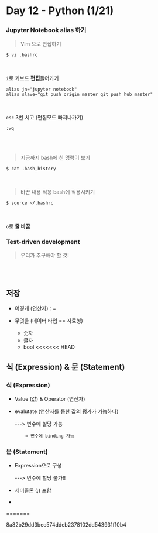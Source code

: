 # Day 12 - Python (1/21)



### Jupyter Notebook alias 하기



> Vim 으로 편집하기
```bash
$ vi .bashrc
```

<br/>


``i``로 키보드 **편집**들어가기

```vim
alias jn="jupyter notebook"
alias slave="git push origin master git push hub master"
```

<br/>


``esc`` 3번 치고  (편집모드 빠져나가기)

```vim
:wq
```

<br/><br/>


> 지금까지 bash에 친 명령어 보기
```bash
$ cat .bash_history
```

<br/>


> 바꾼 내용 적용 bash에 적용시키기
```bash
$ source ~/.bashrc
```

<br/>

``o``로 **줄 바꿈**





### Test-driven development

> 우리가 추구해야 할 것!

<br/> <br/>







## 저장

- 어떻게 (연산자) : =

- 무엇을 (데이터 타입 == 자료형)
  - 숫자
  - 글자
  - bool
<<<<<<< HEAD









## 식 (Expression) & 문 (Statement)



### 식 (Expression)

- Value (값) & Operator (연산자)

- evalutate (연산자를 통한 값의 평가가 가능하다)

   ---> 변수에 할당 가능

     	  = 변수에 binding 가능



### 문 (Statement)

- Expression으로 구성

   ---> 변수에 할당 불가!!

- 세미콜론 (;) 포함
- 
=======



8a82b29dd3bec574ddeb2378102dd543931f10b4







